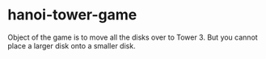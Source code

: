 # hanoi-tower-game
Object of the game is to move all the disks over to Tower 3.
But you cannot place a larger disk onto a smaller disk.
